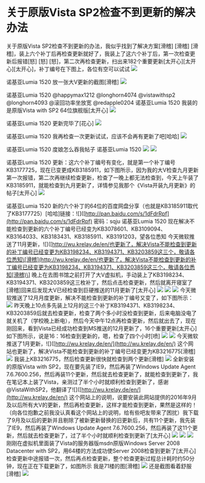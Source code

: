 # 关于原版Vista SP2检查不到更新的解决办法

关于原版Vista SP2检查不到更新的办法，我似乎找到了解决方案\[滑稽\] \[滑稽\] \[滑稽\]，装上六个补丁后再检查更新就好了，我装上了这六个补丁后，第一次检查更新后报错\[怒\] \[怒\] \[怒\]，第二次再检查更新，扫出来182个重要更新\[太开心\]\[太开心\]\[太开心\]，补丁编号在下图上，各位有空可以试试 ![](https://wvbarchive.s3-ap-northeast-1.amazonaws.com/4778342730/d2b1b189d43f879438ddfbbdda1b0ef41ad53a7c.jpg)

诺基亚Lumia 1520 放一张大V更新的截图\[滑稽\] ![](https://wvbarchive.s3-ap-northeast-1.amazonaws.com/4778342730/553a51d2d539b6001d69bc24e150352ac45cb7f7.jpg)

诺基亚Lumia 1520 @happymax1212 @longhorn4074 @vistawithsp2 @longhorn4093 @滚回功率坐放宽 @redapple0204 诺基亚Lumia 1520 我装的是原版Vista with SP2 64位旗舰版\[太开心\] ![](https://wvbarchive.s3-ap-northeast-1.amazonaws.com/4778342730/95cdd1013af33a87f312a089ce5c10385243b51f.jpg)

诺基亚Lumia 1520 更新完毕了\[花心\] ![](https://wvbarchive.s3-ap-northeast-1.amazonaws.com/4778342730/a00afe24bc315c6063cfc87c85b1cb134b5477c4.jpg)

诺基亚Lumia 1520 我再检查一次更新试试，应该不会再有更新了吧\[哈哈\] ![](https://wvbarchive.s3-ap-northeast-1.amazonaws.com/4778342730/dedb600928381f303f942e3aa1014c086c06f08e.jpg)

诺基亚Lumia 1520 度娘怎么吞我帖子 诺基亚Lumia 1520 ![](https://wvbarchive.s3-ap-northeast-1.amazonaws.com/4778342730/1b41aeeb15ce36d3db542ba332f33a87eb50b1c2.jpg) ![](https://wvbarchive.s3-ap-northeast-1.amazonaws.com/4778342730/891e72cf36d3d539b96da7503287e950372ab0c2.jpg)

诺基亚Lumia 1520 更新：这六个补丁编号有变化，就是第一个补丁编号KB3177725，现在已变更成KB3185911，如下图所示，因为我的大V检查九月更新第一次报错，第二次再继续检查更新，检查了一晚上都无法检查到，今天上午装了KB3185911，就能检查到九月更新了，详情参见我那个《Vista开装九月更新》的帖子\[太开心\] ![](https://wvbarchive.s3-ap-northeast-1.amazonaws.com/4778342730/cae7042662d0f7031afa544b00fa513d2497c5d7.jpg)

诺基亚Lumia 1520 新的六个补丁的64位的百度网盘分享（也就是KB3185911取代了KB3177725）\[哈哈\]链接：!\[\]\([http://pan.baidu.com/s/1dFdrRpf](http://pan.baidu.com/s/1dFdrRpf) 密码：sqju 诺基亚Lumia 1520 现在解决不能检查到更新的六个补丁编号已经变为KB3078601、KB3109094、KB3164033、KB3183431、KB3185911、KB3191203，望各位悉知 今天微软推送了11月更新，!\[\]\([http://wu.krelay.de/en/也更新了，解决Vista不能检查到更新的补丁编号已经变更为KB3198234、KB3194371、KB3203859这三个，敬请各位悉知\[滑稽](http://wu.krelay.de/en/也更新了，解决Vista不能检查到更新的补丁编号已经变更为KB3198234、KB3194371、KB3203859这三个，敬请各位悉知[滑稽)\] 晚上在去图书馆之前打开了大V虚拟机，手动装上了KB3198234、KB3194371、KB3203859这三枚补丁，然后点击检查更新，然后就离开寝室了\[滑稽\]回来后发现大V已经检查到巨硬推送的11月更新了\[太开心\] ![](https://wvbarchive.s3-ap-northeast-1.amazonaws.com/4778342730/8de5158a4710b912b0076131cbfdfc0390452234.jpg) ![](https://wvbarchive.s3-ap-northeast-1.amazonaws.com/4778342730/792fd1fc5266d01684df09e79f2bd40737fa3534.jpg) ![](https://wvbarchive.s3-ap-northeast-1.amazonaws.com/4778342730/c7b08cf91a4c510fd071422f6959252dd52aa547.jpg) 今天微软推送了12月月度更新，解决不能检查到更新的补丁编号又变了，如下图所示： ![](https://wvbarchive.s3-ap-northeast-1.amazonaws.com/4778342730/e9f52b096e061d959ae6e33172f40ad163d9ca09.jpg) 昨天晚上10点多先装上12月的这三个补丁KB3194371、KB3198234、KB3203859后就去检查更新，检查了两个多小时没检查到更新，后来电脑没电了就关机了（学校晚上断电），然后今天中午12点再检查更新，然后就出去了，现在刚回来，看到Vista已经成功检查到MS推送的12月更新了，16个重要更新\[太开心\]如下图所示，说是16：16检查到更新的，嗯，检查了四个小时\[喷\] ![](https://wvbarchive.s3-ap-northeast-1.amazonaws.com/4778342730/7b33f83cf8dcd10027a1ba2e7b8b4710b8122ff1.jpg) ![](https://wvbarchive.s3-ap-northeast-1.amazonaws.com/4778342730/0bc2cbae2edda3cc2efcfa2f08e93901203f929e.jpg) 今天微软推送了1月更新，!\[\]\([http://wu.krelay.de/en/](http://wu.krelay.de/en/) 这个网站也更新了，解决Vista不能检查到更新的补丁编号已经变更为KB3216775\[滑稽\] ![](https://wvbarchive.s3-ap-northeast-1.amazonaws.com/4778342730/5b21ca6fddc451da8fb622b0bffd5266d1163219.jpg) 我装上KB3216775，然后检查更新很快就检查到两个更新\[滑稽\] ![](https://wvbarchive.s3-ap-northeast-1.amazonaws.com/4778342730/5ee3ed83b9014a90dbca5be6a0773912b11beeee.jpg) 全新安装的原版Vista with SP2，现在要先装了IE9，然后再装了Windows Update Agent 7.6.7600.256，然后再装11个更新，然后就去检查更新了，就能检查到更新了，我在笔记本上装了Vista，亲测过了半个小时就顺利检查到更新了，感谢@VistaWithSP2，他翻译了!\[\]\([http://wu.krelay.de/en/](http://wu.krelay.de/en/) 这个网站上的说明，说要安装此网站提供的2016年9月及以后所有大V的更新，然后再检查更新，这样才能检查到更新，果然是这样的！（向各位抱歉之前我没认真看这个网站上的说明，给有些吧友带来了困扰）我下载了9月及以后的更新并且剔除了被新更新替换的旧更新后，共有11个更新，我先装了IE9，然后再装了Windows Update Agent 7.6.7600.256，然后再装了这11个更新，然后就去检查更新了，过了半个小时就顺利检查到更新了\[太开心\] ![](https://wvbarchive.s3-ap-northeast-1.amazonaws.com/4778342730/ef371e300a55b319bb904be84aa98226cefc1733.jpg) ![](https://wvbarchive.s3-ap-northeast-1.amazonaws.com/4778342730/fcc53b6134a85edf7f6937be40540923df5475b8.jpg) ![](https://wvbarchive.s3-ap-northeast-1.amazonaws.com/4778342730/5b21ca6fddc451daad8ac476bffd5266d1163220.jpg) 刚刚在虚拟机里面装了Vista的服务器版msdn原版Windows Server 2008 Datacenter with SP2，用64楼的方法成功使Server 2008检查到更新了\[太开心\]检查更新中途报错一次，然后再点检查更新，整个检查更新过程总计耗时约50分钟，现在正在下载更新了，如图所示 我是71楼的图\[滑稽\] ![](https://wvbarchive.s3-ap-northeast-1.amazonaws.com/4778342730/b6f7148ca9773912a9998fb7f1198618347ae29a.jpg) 还是截图看着舒服\[滑稽\] ![](https://wvbarchive.s3-ap-northeast-1.amazonaws.com/4778342730/f3ed8cc5b74543a98d0c8f1a17178a82bb0114c1.jpg)

